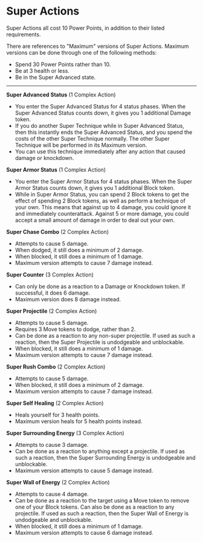 # Super Actions

Super Actions all cost 10 Power Points, in addition to their listed requirements.

There are references to "Maximum" versions of Super Actions. Maximum versions can be done through one of the following methods:
- Spend 30 Power Points rather than 10.
- Be at 3 health or less.
- Be in the Super Advanced state.

---

**Super Advanced Status** (1 Complex Action)

- You enter the Super Advanced Status for 4 status phases. When the Super Advanced Status counts down, it gives you 1 additional Damage token.
- If you do another Super Technique while in Super Advanced Status, then this instantly ends the Super Advanced Status, and you spend the costs of the other Super Technique normally. The other Super Technique will be performed in its Maximum version.
- You can use this technique immediately after any action that caused damage or knockdown.

**Super Armor Status** (1 Complex Action)

- You enter the Super Armor Status for 4 status phases. When the Super Armor Status counts down, it gives you 1 additional Block token.
- While in Super Armor Status, you can spend 2 Block tokens to get the effect of spending 2 Block tokens, as well as perform a technique of your own. This means that against up to 4 damage, you could ignore it and immediately counterattack. Against 5 or more damage, you could accept a small amount of damage in order to deal out your own.

**Super Chase Combo** (2 Complex Action)

- Attempts to cause 5 damage.
- When dodged, it still does a minimum of 2 damage.
- When blocked, it still does a minimum of 1 damage.
- Maximum version attempts to cause 7 damage instead.

**Super Counter** (3 Complex Action)

- Can only be done as a reaction to a Damage or Knockdown token. If successful, it does 6 damage.
- Maximum version does 8 damage instead.

**Super Projectile** (2 Complex Action)

- Attempts to cause 5 damage.
- Requires 3 Move tokens to dodge, rather than 2.
- Can be done as a reaction to any non-super projectile. If used as such a reaction, then the Super Projectile is undodgeable and unblockable.
- When blocked, it still does a minimum of 1 damage.
- Maximum version attempts to cause 7 damage instead.

**Super Rush Combo** (2 Complex Action)

- Attempts to cause 5 damage.
- When blocked, it still does a minimum of 2 damage.
- Maximum version attempts to cause 7 damage instead.

**Super Self Healing** (2 Complex Action)

- Heals yourself for 3 health points.
- Maximum version heals for 5 health points instead.

**Super Surrounding Energy** (3 Complex Action)

- Attempts to cause 3 damage.
- Can be done as a reaction to anything except a projectile. If used as such a reaction, then the Super Surrounding Energy is undodgeable and unblockable.
- Maximum version attempts to cause 5 damage instead.

**Super Wall of Energy** (2 Complex Action)

- Attempts to cause 4 damage.
- Can be done as a reaction to the target using a Move token to remove one of your Block tokens. Can also be done as a reaction to any projectile. If used as such a reaction, then the Super Wall of Energy is undodgeable and unblockable.
- When blocked, it still does a minimum of 1 damage.
- Maximum version attempts to cause 6 damage instead.

